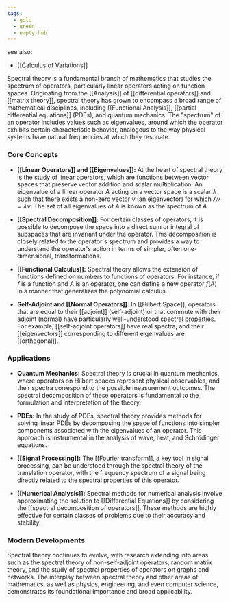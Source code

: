```yaml
---
tags:
  - gold
  - green
  - empty-hub
---
```

see also:
- [[Calculus of Variations]]

Spectral theory is a fundamental branch of mathematics that studies the spectrum of operators, particularly linear operators acting on function spaces. Originating from the [[Analysis]] of [[differential operators]] and [[matrix theory]], spectral theory has grown to encompass a broad range of mathematical disciplines, including [[Functional Analysis]], [[partial differential equations]] (PDEs), and quantum mechanics. The "spectrum" of an operator includes values such as eigenvalues, around which the operator exhibits certain characteristic behavior, analogous to the way physical systems have natural frequencies at which they resonate.

### Core Concepts

- **[[Linear Operators]] and [[Eigenvalues]]:** At the heart of spectral theory is the study of linear operators, which are functions between vector spaces that preserve vector addition and scalar multiplication. An eigenvalue of a linear operator $A$ acting on a vector space is a scalar $\lambda$ such that there exists a non-zero vector $v$ (an eigenvector) for which $Av = \lambda v$. The set of all eigenvalues of $A$ is known as the spectrum of $A$.

- **[[Spectral Decomposition]]:** For certain classes of operators, it is possible to decompose the space into a direct sum or integral of subspaces that are invariant under the operator. This decomposition is closely related to the operator's spectrum and provides a way to understand the operator's action in terms of simpler, often one-dimensional, transformations.

- **[[Functional Calculus]]:** Spectral theory allows the extension of functions defined on numbers to functions of operators. For instance, if $f$ is a function and $A$ is an operator, one can define a new operator $f(A)$ in a manner that generalizes the polynomial calculus.

- **Self-Adjoint and [[Normal Operators]]:** In [[Hilbert Space]], operators that are equal to their [[adjoint]] (self-adjoint) or that commute with their adjoint (normal) have particularly well-understood spectral properties. For example, [[self-adjoint operators]] have real spectra, and their [[eigenvectors]] corresponding to different eigenvalues are [[orthogonal]].

### Applications

- **Quantum Mechanics:** Spectral theory is crucial in quantum mechanics, where operators on Hilbert spaces represent physical observables, and their spectra correspond to the possible measurement outcomes. The spectral decomposition of these operators is fundamental to the formulation and interpretation of the theory.

- **PDEs:** In the study of PDEs, spectral theory provides methods for solving linear PDEs by decomposing the space of functions into simpler components associated with the eigenvalues of an operator. This approach is instrumental in the analysis of wave, heat, and Schrödinger equations.

- **[[Signal Processing]]:** The [[Fourier transform]], a key tool in signal processing, can be understood through the spectral theory of the translation operator, with the frequency spectrum of a signal being directly related to the spectral properties of this operator.

- **[[Numerical Analysis]]:** Spectral methods for numerical analysis involve approximating the solution to [[Differential Equations]] by considering the [[spectral decomposition of operators]]. These methods are highly effective for certain classes of problems due to their accuracy and stability.

### Modern Developments

Spectral theory continues to evolve, with research extending into areas such as the spectral theory of non-self-adjoint operators, random matrix theory, and the study of spectral properties of operators on graphs and networks. The interplay between spectral theory and other areas of mathematics, as well as physics, engineering, and even computer science, demonstrates its foundational importance and broad applicability.